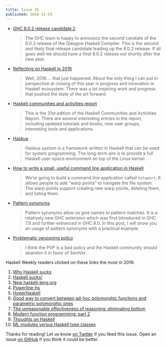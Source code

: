 ```yaml
---
title: Issue 35
published: 2016-12-29
---
```


-   [GHC 8.0.2 release candidate 2](https://mail.haskell.org/pipermail/ghc-devs/2016-December/013472.html)

    > The GHC team is happy to announce the second candiate of the 8.0.2 release of the Glasgow Haskell Compiler. This is the second and likely final release candidate leading up the 8.0.2 release. If all goes well we should have a final 8.0.2 release out shortly after the new year.

-   [Reflecting on Haskell in 2016](http://www.stephendiehl.com/posts/haskell_2017.html)

    > Well, 2016 ... that just happened. About the only thing I can put in perspective at closing of this year is progress and innovation in Haskell ecosystem. There was a lot inspiring work and progress that pushed the state of the art forward.

-   [Haskell communities and activities report](https://www.haskell.org/communities/11-2016/html/report.html)

    > This is the 31st edition of the Haskell Communities and Activities Report. There are several interesting entries in the report, including updated tutorials and books, new user groups, interesting tools and applications.

-   [Haskus](http://www.haskus.org/system/)

    > Haskus system is a framework written in Haskell that can be used for system programming. The long-term aim is to provide a full Haskell user-space environment on top of the Linux kernel.

-   [How to write a small, useful command line application in Haskell](https://bollu.github.io/teleport/)

    > We're going to build a command line application called `teleport`, It allows people to add "warp points" to navigate the file system. The warp points support creating new warp points, deleting them, and listing them.

-   [Pattern synonyms](https://kseo.github.io/posts/2016-12-22-pattern-synonyms.html)

    > Pattern synonyms allow us give names to pattern matches. It is a relatively new GHC extension which was first introduced in GHC 7.8 and further enhanced in GHC 8.0. In this post, I will show you an usage of pattern synonyms with a practical example.

-   [Problematic versioning policy](http://taylor.fausak.me/2016/12/28/problematic-versioning-policy/)

    > I think the PVP is a bad policy and the Haskell community should abandon it in favor of SemVer.

Haskell Weekly readers clicked on these links the most in 2016:

1.  [Why Haskell sucks](https://secure.plaimi.net/~alexander/tmp/pres/2016-05-11-why-haskell-sucks.html)
2.  [Haskell sucks!](https://dl.dropboxusercontent.com/u/40457956/haskell_sucks.pdf)
3.  [New haskell-leng.org](https://haskell-lang.org/announcements#haskell-lang-live)
4.  [Powerline-hs](https://github.com/rdnetto/powerline-hs/blob/be579f68840c1bb7709d169ea2453a62fafe62d6/README.md)
5.  [HyperHaskell](https://mail.haskell.org/pipermail/haskell/2016-October/025010.html)
6.  [Good way to convert between ad-hoc polymorphic functions and parametric polymorphic ones](http://stackoverflow.com/questions/38326420/good-way-to-convert-between-ad-hoc-polymorphic-functions-and-parametric-polymorp)
7.  [The unreasonable effectiveness of reasoning: eliminating bottom](http://typed.funops.co/tutorials/2016/05/25/unreasonable-effectiveness-of-reasoning-understanding-bottom.html)
8.  [Modern function programming: part 2](http://degoes.net/articles/modern-fp-part-2)
9.  [Thoughts on Haskell](http://get-finch.com/2016/09/26/thoughts_on_haskell.html)
10. [ML modules versus Haskell type classes](http://stackoverflow.com/questions/36927169/ml-modules-vs-haskell-type-classes)

Thanks for reading!
Let us know [on Twitter](https://twitter.com/haskellweekly) if you liked this issue.
Open an issue [on GitHub](https://github.com/haskellweekly/haskellweekly.github.io) if you think it could be better.
